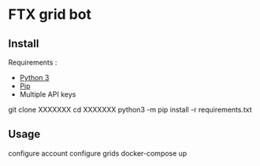 # FTX grid bot

## Install

Requirements :

- [Python 3](https://www.python.org/downloads/)
- [Pip](https://pip.pypa.io/en/stable/installation/)
- Multiple API keys

git clone XXXXXXX
cd XXXXXXX
python3 -m pip install -r requirements.txt

## Usage

configure account
configure grids
docker-compose up
